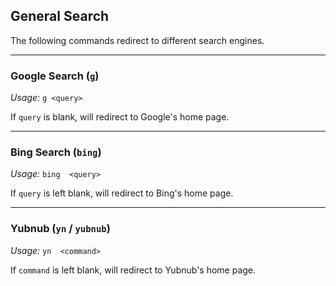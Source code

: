 ## General Search

The following commands redirect to different search engines.

---


### Google Search (`g`)
*Usage:* `g <query>`

If `query` is blank, will redirect to Google's home page.

---


### Bing Search (`bing`)
*Usage:* `bing  <query>`

If `query` is left blank, will redirect to Bing's home page.

---


### Yubnub (`yn` / `yubnub`)
*Usage:* `yn  <command>`

If `command` is left blank, will redirect to Yubnub's home page.
